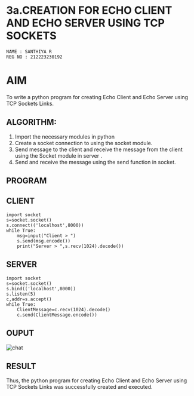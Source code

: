 # 3a.CREATION FOR ECHO CLIENT AND ECHO SERVER USING TCP SOCKETS
~~~
NAME : SANTHIYA R
REG NO : 212223230192
~~~
# AIM
To write a python program for creating Echo Client and Echo Server using TCP
Sockets Links.
## ALGORITHM:
1. Import the necessary modules in python
2. Create a socket connection to using the socket module.
3. Send message to the client and receive the message from the client using the Socket module in
 server .
4. Send and receive the message using the send function in socket.
## PROGRAM
## CLIENT
~~~ 
import socket 
s=socket.socket() 
s.connect(('localhost',8000)) 
while True: 
    msg=input("Client > ") 
    s.send(msg.encode()) 
    print("Server > ",s.recv(1024).decode())
~~~
## SERVER
~~~
import socket 
s=socket.socket() 
s.bind(('localhost',8000)) 
s.listen(5) 
c,addr=s.accept() 
while True: 
    ClientMessage=c.recv(1024).decode() 
    c.send(ClientMessage.encode())
~~~
## OUPUT
![chat](https://github.com/SanthiyaRajarao/3a.Sockets_Creation_for_Echo_Client_and_Echo_Server/assets/144979216/60853e3c-a3bc-4f63-88aa-d41f3a15be45)

## RESULT
Thus, the python program for creating Echo Client and Echo Server using TCP Sockets Links 
was successfully created and executed.
